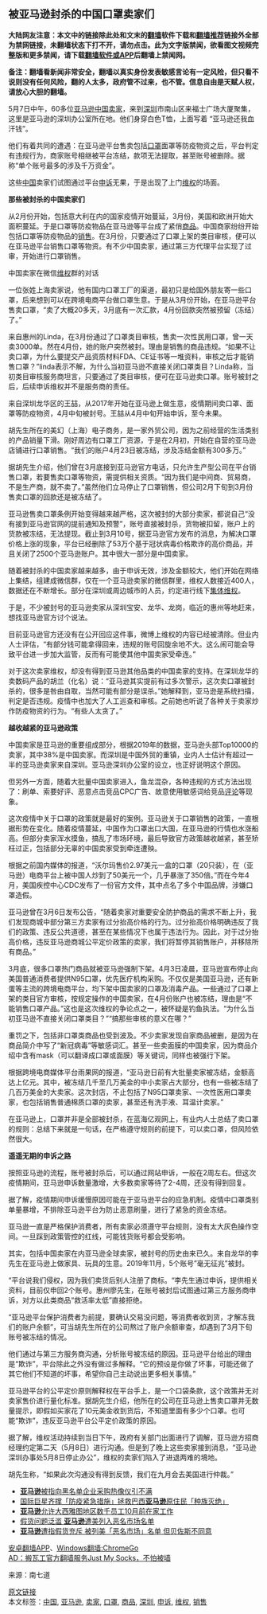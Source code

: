  <h2>被亚马逊封杀的中国口罩卖家们</h2> <p class="notice"><b>大陆网友注意：本文中的链接除此处和文末的<a href="https://github.com/bannedbook/fanqiang" >翻墙</a>软件下载和<a href="https://github.com/killgcd/justmysocks/blob/master/README.md">翻墙推荐</a>链接外全部为禁网链接，未翻墙状态下打不开，请勿点击。此为文字版禁闻，欲看图文视频完整版和更多禁闻，请下载<a href="https://github.com/bannedbook/fanqiang">翻墙软件或APP</a>后翻墙上禁闻网。</p><p>备注：翻墙看新闻非常安全，翻墙以真实身份发表敏感言论有一定风险，但只看不说则没有任何风险，翻的人太多，政府管不过来，也不管。信息自由是天赋人权，请放心大胆的翻墙。</b></p>  <div class="entry"> <p id="conimg">5月7日中午，60多位<a href="https://www.bannedbook.org/bnews/tag/%e4%ba%9a%e9%a9%ac%e9%80%8a/" class="st_tag internal_tag" rel="tag" title="标签 亚马逊 下的日志">亚马逊</a><a href="https://www.bannedbook.org/bnews/tag/%E4%B8%AD%E5%9B%BD/" class="st_tag internal_tag" rel="tag" title="标签 中国 下的日志">中国</a><a href="https://www.bannedbook.org/bnews/tag/%E5%8D%96%E5%AE%B6/" class="st_tag internal_tag" rel="tag" title="标签 卖家 下的日志">卖家</a>，来到<a href="https://www.bannedbook.org/bnews/tag/%e6%b7%b1%e5%9c%b3/" class="st_tag internal_tag" rel="tag" title="标签 深圳 下的日志">深圳</a>市南山区来福士广场大厦聚集，这里是亚马逊的深圳办公室所在地。他们身穿白色T恤，上面写着 “亚马逊还我血汗钱”。</p> <p>他们有着共同的遭遇：在亚马逊平台售卖包括<a href="https://www.bannedbook.org/bnews/tag/%E5%8F%A3%E7%BD%A9/" class="st_tag internal_tag" rel="tag" title="标签 口罩 下的日志">口罩</a>面罩等防疫物资之后，平台判定有违规行为，商家账号相继被平台冻结，款项无法提取，甚至账号被删除。据称“单个账号最多的涉及千万资金”。</p> <p>这些<span class='wp_keywordlink_affiliate'><a href="https://www.bannedbook.org/" title="中国" target="_blank">中国</a></span>卖家们试图通过平台<a href="https://www.bannedbook.org/bnews/tag/%E7%94%B3%E8%AF%89/" class="st_tag internal_tag" rel="tag" title="标签 申诉 下的日志">申诉</a>无果，于是出现了上门<span class='wp_keywordlink_affiliate'><a href="https://www.bannedbook.org/bnews/weiquan/" title="维权" target="_blank">维权</a></span>的场面。</p> <p><strong>那些被封杀的中国卖家们</strong></p> <p>从2月份开始，包括意大利在内的国家疫情开始蔓延，3月份，美国和欧洲开始大面积蔓延。于是口罩等防疫物品在亚马逊等平台成了紧俏<a href="https://www.bannedbook.org/bnews/tag/%E5%95%86%E5%93%81/" class="st_tag internal_tag" rel="tag" title="标签 商品 下的日志">商品</a>。中国商家纷纷开始包括口罩等防疫物品的<a href="https://www.bannedbook.org/bnews/tag/%E9%94%80%E5%94%AE/" class="st_tag internal_tag" rel="tag" title="标签 销售 下的日志">销售</a>。在3月份，只要通过了口罩上架的类目审核，便可以在亚马逊平台销售口罩等物资。有不少中国卖家，通过第三方代理平台实现了过审，开始进行口罩销售。</p> <p>中国卖家在微信<a href="https://www.bannedbook.org/bnews/tag/%E7%BB%B4%E6%9D%83/" class="st_tag internal_tag" rel="tag" title="标签 维权 下的日志">维权</a>群的对话</p> <p>一位张姓上海卖家说，他有国内口罩工厂的渠道，最初只是给国外朋友寄一些口罩，后来想到可以在跨境电商平台做口罩生意。于是从3月份开始，在亚马逊平台售卖口罩，“卖了大概20多天，3月底有一次汇款，4月份回款突然被预留（冻结）了。”</p> <p>来自惠州的Linda，在3月份通过了口罩类目审核，售卖一次性民用口罩，曾一天卖3000单。然在4月份，她的账户突然被封。理由是销售的商品违规。“如果不让卖口罩，为什么要提交产品资质材料FDA、CE证书等一堆资料，审核之后才能销售口罩？”linda表示不解，为什么当初亚马逊不直接关闭口罩类目？Linda称，当初类目审核服务商坦言，只要通过了类目审核，便可在亚马逊卖口罩。账号被封之后，后续申诉维权并不是服务商的责任。</p> <p>来自深圳龙华区的王喆，从2017年开始在亚马逊上做生意，疫情期间卖口罩、面罩等防疫物资，4月中旬被封号。王喆从4月中旬开始申诉，至今未果。</p>  <p>胡先生所在的美幻（上海）电子商务，是一家外贸公司，因为之前经营的生活类别的产品销量下滑。刚好周边有口罩工厂资源，于是在2月初，开始在自营的亚马逊店铺进行口罩销售。“我们的账户4月23日被冻结，涉及冻结金额有300多万。”</p> <p>据胡先生介绍，他们曾在3月底接到亚马逊官方电话，只允许生产型公司在平台销售口罩，若要售卖口罩等物资，需提供相关资质。“因为我们是中间商、贸易商，不是生产商，就不卖了。”虽然他们立马停止了口罩销售，但公司2月下旬到3月份售卖口罩的回款还是被冻结了。</p> <p>亚马逊售卖口罩条例开始变得越来越严格，这次被封的大部分卖家，都说自己“没有接到亚马逊官网的提前通知及预警”，账号直接被封杀，货物被扣留，账户上的货款被冻结，无法提现。截止到3月10号，据亚马逊官方发布的消息，为解决口罩价格上涨的现象，平台已经删除了53万个基于冠状病毒价格欺诈的高价商品，并且关闭了2500个亚马逊账户。其中很大一部分是中国卖家。</p> <p>随着被封杀的中国卖家越来越多，由于申诉无效，涉及金额较大，他们开始在网络上集结，组建成微信群，仅在一个亚马逊卖家的微信群里，维权人数接近400人，数据还在不断增长。部分在深圳或周边城市的人员，约定进行线下<span class='wp_keywordlink'><a href="https://www.bannedbook.org/forum18/" title="维权联盟 集体上访维权" target="_blank">集体维权</a></span>。</p> <p>于是，不少被封号的亚马逊卖家从深圳宝安、龙华、龙岗，临近的惠州等地赶来，想找亚马逊官方讨个说法。</p> <p>目前亚马逊官方还没有在公开回应这件事，微博上维权的内容已经被清除。但业内人士评估，“有部分钱可能拿得回来，违规的账号回旋余地不大。这么闹可能会导致平台进一步加大监管，反而有可能使其他中国卖家受牵连。”</p> <p>对于这次卖家维权，却没有得到亚马逊其他品类的中国卖家的支持。在深圳龙华的卖数码产品的胡兰（化名）说：“亚马逊其实提前有过多次警示，这次卖口罩被封杀的，很多是咎由自取，当然可能有部分是误杀。”她解释到，亚马逊是系统扫描，判定是否违规。疫情中也加大了人工巡查和审核。之前她也听说了各种关于卖家炒作防疫物资的行为。“有些人太贪了。”</p> <p><strong>越收越紧的亚马逊政策</strong></p> <p>中国卖家是亚马逊的重要组成部分，根据2019年的数据，亚马逊头部Top10000的卖家，其中38%是中国卖家。而深圳是中国外贸的重镇，业内人士估计有超过一半的亚马逊卖家来自深圳。亚马逊深圳办公室的设立，也正好说明这个原因。</p>  <p>但另外一方面，随着大批量中国卖家进入，鱼龙混杂，各种违规的方式方法出现了：刷单、索要好评、恶意点击竞品CPC广告、故意使用敏感词给竞品<span class='wp_keywordlink_affiliate'><a href="https://www.bannedbook.org/bnews/comments/" title="新闻评论" target="_blank">评论</a></span>等现象。</p> <p>这次疫情中关于口罩的政策就是最好的案例。亚马逊关于口罩销售的政策，一直根据形势在变化。随着疫情蔓延，中国作为口罩出口大国，在亚马逊的行情也水涨船高。但部分卖家浑水摸鱼，搞乱了市场环境，最后导致官方政策越收越紧，甚至矫枉过正，包括部分无辜的中国卖家受到牵连遭殃。</p> <p>根据之前国内媒体的报道，“沃尔玛售价2.97美元一盒的口罩（20只装），在（亚马逊）电商平台上被中国人炒到了50美元一个，几乎暴涨了350倍。”而在今年4月，美国疾控中心CDC发布了一份官方文件，其中点名了多个中国品牌，涉嫌口罩造假。</p> <p>亚马逊曾在3月6日发布公告，“随着卖家对重要安全防护商品的需求不断上升，我们发现商城中部分第三方卖家有过分抬高价格的行为。过分抬高价格明确违反了我们的政策、违反公共道德，甚至在某些情况下也属于违法行为。因此，对于过分抬高价格，违反亚马逊商城公平定价政策的卖家，我们将暂停其销售账户，并移除所有商品。”</p> <p>3月底，很多口罩热门商品就被亚马逊强制下架。4月3日凌晨，亚马逊宣布停止向美国普通消费者提供N95口罩，优先医疗机构采购。不仅仅是美国亚马逊，还有新蛋等主流的跨境电商平台，均下架中国卖家的口罩及消毒产品。一些通过了口罩上架的类目官方审核，按规定操作的中国卖家，在4月份账户也被冻结，理由是“不能销售口罩产品。”这也是这次维权的争论点之一，被怀疑是钓鱼执法。“为什么当初亚马逊不直接关闭口罩类目？”“搞那些审核的意义在哪？”</p> <p>重罚之下，包括非口罩类商品也受到波及。不少卖家发现自家商品被删，是因为在商品简介中写了“新冠病毒”等敏感词汇。甚至一些卖面膜的中国卖家，因为商品介绍中含有mask（可以翻译成口罩或面膜）等关键词，同样也被强行下架。</p> <p>根据跨境电商媒体平台雨果网的报道，“亚马逊日前有大批量卖家被冻结，金额高达上亿元。其中，被冻结几千至几万美金的中小卖家占大部分，也有一些被冻结了几百万美金的大卖家。这次封店，不止包括了N95口罩卖家、一次性医用口罩卖家，也包括销售普通棉质口罩的卖家，甚至还有洗手液、耳温计卖家。”</p> <p>在亚马逊上，口罩并非是全部被封杀，在蓝海亿观网上，有业内人士总结了卖口罩的规则：总结下来就是一句话，在严格遵守规则的前提下，可以卖口罩，但风险依然很大。</p> <p><strong>遥遥无期的申诉之路</strong></p>  <p>按照亚马逊的流程，账号被封杀后，可以通过网站申诉，一般在2周左右。但这次疫情期间，亚马逊申诉数量激增，大多数卖家等待了2-4周，还没有得到回复。</p> <p>据了解，疫情期间申诉缓慢原因可能在于亚马逊平台的应急机制。疫情中口罩类别单量暴增，不排除亚马逊平台为防止恶意刷量，进行了紧急的资金冻结。</p> <p>亚马逊一直是严格保护消费者，所有卖家必须遵守平台规则，没有太大灰色操作空间。一旦踩到政策管控的红线，可能钱货账号都会受影响。</p> <p>其实，包括中国卖家在内亚马逊全球卖家，被封号的历史由来已久。来自龙华的李先生在亚马逊上做家具、玩具的生意。2019年11月，5个账号”毫无征兆”被封。</p> <p>“平台说我们侵权，因为我们卖货后别人注册了商标。“李先生通过申诉，提供相关资料，目前仅申回2个账号。惠州廖先生，在账号被封后试图通过第三方服务商申诉，对方以此类商品“救活率太低”直接拒绝。</p> <p>“亚马逊平台保护消费者为前提，要确认交易没问题，等消费者收到货，才解冻我们的账户余额”，可当胡先生所在的公司熬过了账户余额审查，却遇到了3月下旬账号被冻结的情况。</p> <p>他们通过与第三方服务商沟通，分析账号被冻结的原因。亚马逊平台给出的理由是“欺诈”，平台除此之外没有做过多解释。“它的预设是你做了坏事，可能还做了其它他们不知道的坏事，希望你自己主动说出更多相关事情。”</p> <p>亚马逊平台的公平定价原则解释权在平台手上，是一个口袋条款，这个政策并无对卖家售价进行量化标准。据胡先生介绍，他所在的公司在亚马逊上售卖口罩并无数量提示，即假如买家花了10元美金收到货后，不知道里面有多少个口罩。也可能“欺诈”，违反亚马逊平台公平定价政策的原因。</p> <p>据了解，维权活动持续到当日下午，政府有关部门出面进行了调解，亚马逊方招商经理约定第二天（5月8日）进行沟通。但是到了晚上这些卖家接到消息，“亚马逊深圳办事处5月8日停止办公”，维权的卖家们陷入了进退两难的境地。</p>  <p>胡先生称，“如果此次沟通没有得到反馈，我们在九月会去美国进行仲裁。”</p> <ul class='op-related-articles' title='相关阅读'> <li><a href='https://www.bannedbook.org/bnews/headline/20200507/1323990.html' target='_blank'><b>亚马逊</b>被指向黑名单企业采购热像仪引不满</a></li> <li><a href='https://www.bannedbook.org/bnews/comments/20200504/1322979.html' target='_blank'>国际巨星齐撑「防疫紧急措施」拯救巴西<b>亚马逊</b>原住民「种族灭绝」</a></li> <li><a href='https://www.bannedbook.org/bnews/worldnews/usa/20200501/1321992.html' target='_blank'><b>亚马逊</b>允许大西雅图地区数千员工10月前在家工作</a></li> <li><a href='https://www.bannedbook.org/bnews/baitai/20200430/1321553.html' target='_blank'>假货问题泛滥 <b>亚马逊</b>遭美列入恶名市场名单</a></li> <li><a href='https://www.bannedbook.org/bnews/worldnews/usa/20200430/1321530.html' target='_blank'><b>亚马逊</b>遭指假货充斥 被列美「恶名市场」名单 但贝佐斯不同意</a></li> </ul> <div class="texttj"> <a href="https://github.com/bannedbook/fanqiang/wiki/%E7%A6%81%E9%97%BB%E7%BD%91%E5%AE%89%E5%8D%93%E7%BF%BB%E5%A2%99%E6%96%B0%E9%97%BBAPP" target="_blank">安卓翻墙APP</a>、<a href="https://github.com/bannedbook/fanqiang/wiki/Chrome%E4%B8%80%E9%94%AE%E7%BF%BB%E5%A2%99%E5%8C%85" target="_blank">Windows翻墙:ChromeGo</a><br/> <a href="https://github.com/killgcd/justmysocks/blob/master/README.md" target="_blank">AD：搬瓦工官方翻墙服务Just My Socks，不怕被墙</a> </div><p> 来源：南七道 </p><a name='sharetosocial'></a>         <div><a href='https://www.bannedbook.org/bnews/cbnews/20200509/1325520.html'>原文链接</a></div>  </div><!--END ENTRY--> <div class="postfooter"> <div>本文标签：<a href="https://www.bannedbook.org/bnews/tag/%E4%B8%AD%E5%9B%BD/" rel="tag">中国</a>, <a href="https://www.bannedbook.org/bnews/tag/%e4%ba%9a%e9%a9%ac%e9%80%8a/" rel="tag">亚马逊</a>, <a href="https://www.bannedbook.org/bnews/tag/%E5%8D%96%E5%AE%B6/" rel="tag">卖家</a>, <a href="https://www.bannedbook.org/bnews/tag/%E5%8F%A3%E7%BD%A9/" rel="tag">口罩</a>, <a href="https://www.bannedbook.org/bnews/tag/%E5%95%86%E5%93%81/" rel="tag">商品</a>, <a href="https://www.bannedbook.org/bnews/tag/%e6%b7%b1%e5%9c%b3/" rel="tag">深圳</a>, <a href="https://www.bannedbook.org/bnews/tag/%E7%94%B3%E8%AF%89/" rel="tag">申诉</a>, <a href="https://www.bannedbook.org/bnews/tag/%E7%BB%B4%E6%9D%83/" rel="tag">维权</a>, <a href="https://www.bannedbook.org/bnews/tag/%E9%94%80%E5%94%AE/" rel="tag">销售</a></div>  </div><!--END POSTFOOTER--> 